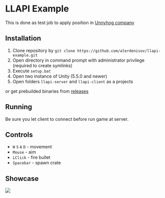 # LLAPI Example 

This is done as test job to apply position in [Unnyhog company](http://unnyhog.com/)

## Installation
1. Clone repository by `git clone https://github.com/alerdenisov/llapi-example.git`
2. Open directory in command prompt with administrator privilege (required to create symlinks)
3. Execute `setup.bat`
4. Open two instance of Unity (5.5.0 and newer)
5. Open folders `llapi-server` and `llapi-client` as a projects

or get prebuilded binaries from [releases](https://github.com/alerdenisov/llapi-example/releases)

## Running
Be sure you let client to connect before run game at server.

## Controls
- `W` `S` `A` `D` - movement
- `Mouse` - aim
- `LClick` - fire bullet
- `Spacebar` - spawn crate

## Showcase
![](/preview.gif)
